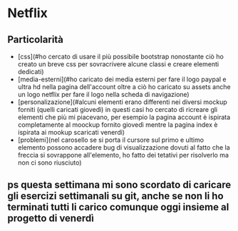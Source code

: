 # Netflix

## Particolarità

- [css](#ho cercato di usare il più possibile bootstrap nonostante ciò ho creato un breve css per sovracrivere alcune classi e creare elementi dedicati)
- [media-esterni](#ho caricato dei media esterni per fare il logo paypal e ultra hd nella pagina dell'account oltre a ciò ho caricato su assets anche un logo netflix per fare il logo nella scheda di navigazione)
- [personalizazione](#alcuni elementi erano differenti nei diversi mockup forniti (quelli caricati giovedì) in questi casi ho cercato di ricreare gli elementi che più mi piacevano, per esempio la pagina account è ispirata completamente al moockup fornito giovedì mentre la pagina index è ispirata ai mookup scaricati venerdì)
- [problemi](nel carosello se si porta il cursore sul primo e ultimo elemento possono accadere bug di visualizzazione dovuti al fatto che la freccia si sovrappone all'elemento, ho fatto dei tetativi per risolverlo ma non ci sono riusciuto)

## ps questa settimana mi sono scordato di caricare gli esercizi settimanali su git, anche se non li ho terminati tutti li carico comunque oggi insieme al progetto di venerdì



